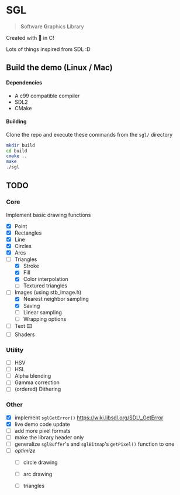 # SGL

> **S**oftware **G**raphics **L**ibrary

Created with 🤕 in C!

Lots of things inspired from SDL :D

## Build the demo (Linux / Mac)

#### Dependencies

* A c99 compatible compiler
* SDL2
* CMake

#### Building

Clone the repo and execute these commands from the `sgl/` directory

```bash
mkdir build
cd build
cmake ..
make
./sgl
```

## TODO

### Core

Implement basic drawing functions

* [x] Point
* [x] Rectangles
* [x] Line
* [x] Circles
* [x] Arcs
* [ ] Triangles
	* [x] Stroke
	* [x] Fill
	* [x] Color interpolation
	* [ ] Textured triangles
* [ ] Images (using stb_image.h)
	* [x] Nearest neighbor sampling
	* [x] Saving
	* [ ] Linear sampling
	* [ ] Wrapping options
* [ ] Text ⌨️
* [ ] Shaders

### Utility

* [ ] HSV
* [ ] HSL
* [ ] Alpha blending
* [ ] Gamma correction
* [ ] (ordered) Dithering

### Other

* [x] implement `sglGetError()` <https://wiki.libsdl.org/SDL\_GetError>
* [x] live demo code update
* [ ] add more pixel formats
* [ ] make the library header only
* [ ] generalize `sglBuffer`'s and `sglBitmap`'s `getPixel()` function to one
* [ ] *optimize*
	* [ ] circle drawing
	* [ ] arc drawing
	* [ ] triangles


